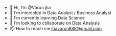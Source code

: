 - 👋 Hi, I’m @Varun jha
- 👀 I’m interested in Data Analyst / Business Analyst
- 🌱 I’m currently learning Data Science
- 💞️ I’m looking to collaborate on Data Analysis
- 📫 How to reach me jhavarun888@gmail.com
  

<!---
Varunjha123/Varunjha123 is a ✨ special ✨ repository because its `README.md` (this file) appears on your GitHub profile.
You can click the Preview link to take a look at your changes.
--->
